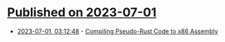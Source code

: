 # [Published on 2023-07-01](index.md)

* [2023-07-01, 03:12:48](https://lobste.rs/s/qz9mwn/compiling_pseudo_rust_code_x86_assembly) - [Compiling Pseudo-Rust Code to x86 Assembly](https://veera.app/codegen.html)
